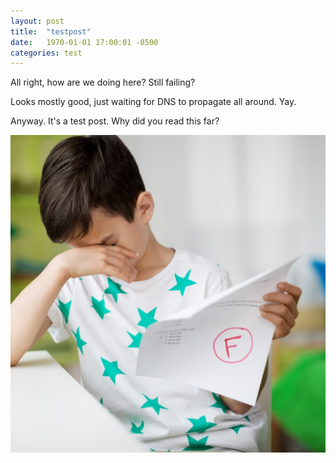 ```yaml
---
layout: post
title:  "testpost"
date:   1970-01-01 17:00:01 -0500
categories: test
---
```


All right, how are we doing here? Still failing?

Looks mostly good, just waiting for DNS to propagate all around. Yay.

Anyway. It's a test post. Why did you read this far?

<img src="/assets/test-fail.png">